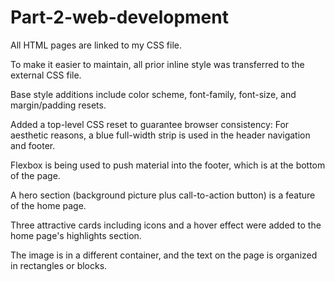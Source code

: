 # Part-2-web-development
All HTML pages are linked to my CSS file.

 To make it easier to maintain, all prior inline style was transferred to the external CSS file.


 Base style additions include color scheme, font-family, font-size, and margin/padding resets.

 Added a top-level CSS reset to guarantee browser consistency:
 For aesthetic reasons, a blue full-width strip is used in the header navigation and footer.

 Flexbox is being used to push material into the footer, which is at the bottom of the page.

 A hero section (background picture plus call-to-action button) is a feature of the home page.

 Three attractive cards including icons and a hover effect were added to the home page's highlights section.

 The image is in a different container, and the text on the page is organized in rectangles or blocks.
